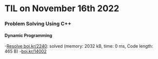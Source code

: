 # **TIL on November 16th 2022**
### Problem Solving Using C++
#### Dynamic Programming
-[Resolve boj.kr/2240](../../../Problem%20Solving/boj/Dynamic%20programming/2240-re-11-16-2022.cpp): solved (memory: 2032 kB, time: 0 ms, Code length: 465 B)
-[boj.kr/14002](../../../Problem%20Solving/boj/Dynamic%20programming/14002-11-16-2022.cpp)